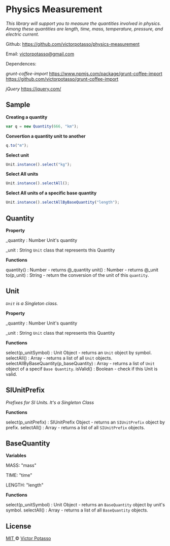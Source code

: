 Physics Measurement
==================

*This library will support you to measure the quantities involved in physics. Among these quantities are length, time, mass, temperature, pressure, and electric current.*

Github:
https://github.com/victorpotasso/physics-measurement

Email:
[victorpotasso@gmail.com](mailto:victorpotasso@gmail.com)

Dependences:

*grunt-coffee-import*
https://www.npmjs.com/package/grunt-coffee-import
https://github.com/victorpotasso/grunt-coffee-import

*jQuery*
https://jquery.com/

Sample
---------

**Creating a quantity**
```js
var q = new Quantity(666, "km");
```

**Convertion a quantity unit to another**
```js
q.to("m");
```

**Select unit**
```js
Unit.instance().select("kg");
```

**Select All units**
```js
Unit.instance().selectAll();
```

**Select All units of a specific base quantity**
```js
Unit.instance().selectAllByBaseQuantity("length");
```

Quantity
----------

**Property**

_quantity : Number Unit's quantity

_unit : String `Unit` class that represents this Quantity

**Functions**

quantity() : Number - returns @_quantity
unit() : Number - returns @_unit
to(p_unit) : String - return the conversion of the unit of this `quantity`.

Unit
------
*`Unit` is a Singleton class.*

**Property**

_quantity : Number Unit's quantity

_unit : String `Unit` class that represents this Quantity

**Functions**

select(p_unitSymbol) : Unit Object - returns an `Unit` object by symbol.
selectAll() : Array - returns a list of all `Unit` objects.
selectAllByBaseQuantity(p_baseQuantity) : Array - returns a list of `Unit` object of  a specif `Base Quantity`.
isValid() : Boolean - check if this Unit is valid.

SIUnitPrefix
--------------
*Prefixes for SI Units. It's a Singleton Class*

**Functions**

select(p_unitPrefix) : SIUnitPrefix Object - returns an `SIUnitPrefix` object by prefix.
selectAll() : Array - returns a list of all `SIUnitPrefix` objects.

BaseQuantity
----------------

**Variables**

MASS: "mass"

TIME: "time"

LENGTH: "length"

**Functions**

select(p_unitSymbol) : Unit Object - returns an `BaseQuantity` object by unit's symbol.
selectAll() : Array - returns a list of all `BaseQuantity` objects.

License
-------

[MIT ](https://github.com/victorpotasso/grunt-as3/blob/master/LICENSE-MIT)© [Victor Potasso](mailto:victorpotasso@gmail.com)
